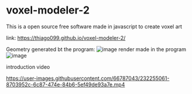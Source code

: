 # voxel-modeler-2

This is a open source free software made in javascript to create voxel art

link:
https://thiago099.github.io/voxel-modeler-2/


Geometry generated bt the program:
![image](https://user-images.githubusercontent.com/66787043/232254783-a9b18321-90eb-4ee2-92a9-3b2e068788ac.png)
render made in the program
![image](https://user-images.githubusercontent.com/66787043/232255142-7fc1cbec-a046-49e5-8e10-f5aacf7d2467.png)


introduction video


https://user-images.githubusercontent.com/66787043/232255061-8703952c-6c87-474e-84b6-5ef49de93a7e.mp4
